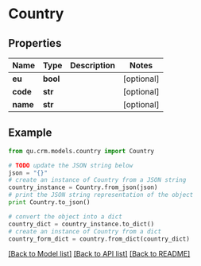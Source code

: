# Country


## Properties
Name | Type | Description | Notes
------------ | ------------- | ------------- | -------------
**eu** | **bool** |  | [optional] 
**code** | **str** |  | [optional] 
**name** | **str** |  | [optional] 

## Example

```python
from qu.crm.models.country import Country

# TODO update the JSON string below
json = "{}"
# create an instance of Country from a JSON string
country_instance = Country.from_json(json)
# print the JSON string representation of the object
print Country.to_json()

# convert the object into a dict
country_dict = country_instance.to_dict()
# create an instance of Country from a dict
country_form_dict = country.from_dict(country_dict)
```
[[Back to Model list]](../README.md#documentation-for-models) [[Back to API list]](../README.md#documentation-for-api-endpoints) [[Back to README]](../README.md)


